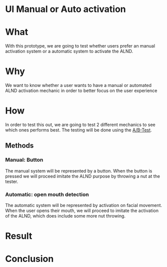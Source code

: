 # UI Manual or Auto activation


# What
With this prototype, we are going to test whether users prefer an manual activation system or a automatic system to activate the ALND.

# Why
We want to know whether a user wants to have a manual or automated ALND activation mechanic in order to better focus on the user experience

# How
In order to test this out, we are going to test 2 different mechanics to see which ones performs best. The testing will be done using the [A/B-Test](https://en.wikipedia.org/wiki/A/B_testing).

## Methods
### Manual: Button
The manual system will be represented by a button. When the button is pressed we will proceed imitate the ALND purpose by throwing a nut at the tester.

### Automatic: open mouth detection
The automatic system will be represented by activation on facial movement. When the user opens their mouth, we will proceed to imitate the activation of the ALND, which does include some more nut throwing.



# Result


# Conclusion